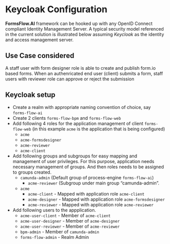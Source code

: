 # Keycloak Configuration
**FormsFlow.AI** framework can be hooked up with any OpenID Connect compliant Identity Management Server. A typical security model referenced in the current solution is illustrated below assuming *Keycloak* as the identity and access management server.

Use Case considered
---------
A staff user with form designer role is able to create and publish form.io based forms. When an authenricated end user (client) submits a form, staff users with reviewer role can approve or reject the submission

Keycloak setup
----------
- Create a realm with appropriate naming convention of choice, say `forms-flow-ai`
- Create 2 clients `forms-flow-bpm` and `forms-flow-web`
- Add following 4 roles for the application management of client `forms-flow-web` (in this example `acme` is the application  that is being configured)
  * `acme`
  * `acme-formsdesigner`
  * `acme-reviewer`
  * `acme-client`
- Add following groups and subgroups for easy mapping and management of user privileges. For this purpose, application needs necessary management of groups. And then roles needs to be assigned to groups created. 
  * `camunda-admin` (Default group of process-engine `forms-flow-ai`)
    * `acme-reviewer`  (Subgroup under main group “camunda-admin”.
  * `acme`
    * `acme-client` - Mapped with application role `acme-client`
    * `acme-designer` - Mapped with application role `acme-formsdesigner`
    * `acme-reviewer` - Mapped with application role `acme-reviewer`
- Add following users to the appplication.
  * `acme-user-client` - Member of `acme-client`
  * `acme-user-designer` - Member of `acme-designer`
  * `acme-user-reviewer` - Member of `acme-reviewer`
  * `bpm-admin` - Member of `camunda-admin`
  * `forms-flow-admin` - Realm Admin
